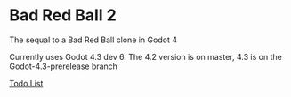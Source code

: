 # Bad Red Ball 2

The sequal to a Bad Red Ball clone in Godot 4

Currently uses Godot 4.3 dev 6. The 4.2 version is on master, 4.3 is on the Godot-4.3-prerelease branch

[Todo List](https://github.com/users/TexanDoomGuy/projects/2?pane=info)
